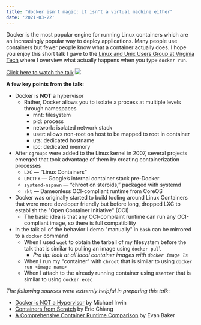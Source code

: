 ```yaml
---
title: "docker isn't magic: it isn't a virtual machine either"
date: '2021-03-22'
---
```


Docker is the most popular engine for running Linux containers which are an increasingly popular way to deploy applications. Many people use containers but fewer people know what a container actually does. I hope you enjoy this short talk I gave to the [Linux and Unix Users Group at Virginia Tech](https://vtluug.org) where I overview what actually happens when you type `docker run`.

[Click here to watch the talk](https://www.youtube.com/watch?v=a6Hb8mWKLZY)
[![](https://img.youtube.com/vi/a6Hb8mWKLZY/0.jpg)](https://www.youtube.com/watch?v=a6Hb8mWKLZY)

**A few key points from the talk:**

- Docker is **NOT** a hypervisor
    - Rather, Docker allows you to isolate a process at multiple levels through namespaces
        - mnt: filesystem
        - pid: process
        - network: isolated network stack
        - user: allows non-root on host to be mapped to root in container
        - uts: dedicated hostname
        - ipc: dedicated memory
- After `cgroups` were added to the Linux kernel in 2007, several projects emerged that took advantage of them by creating containerization processes
    - `LXC` — “Linux Containers”
    - `LMCTFY` — Google’s internal container stack pre-Docker
    - `systemd-nspawn` — “chroot on steroids,” packaged with systemd
    - `rkt` — Dameonless OCI-compliant runtime from CoreOS
- Docker was originally started to build tooling around Linux Containers that were more developer friendly but before long, dropped LXC to establish the "Open Container Initiative" (OCI)
    - The basic idea is that any OCI-complaint runtime can run any OCI-compliant image, so there is full compatibility
- In the talk all of the behavior I demo "manually" in `bash` can be mirrored to a `docker` command
    - When I used `wget` to obtain the tarball of my filesystem before the talk that is similar to pulling an image using `docker pull`
         - *Pro tip: look at all local container images with `docker image ls`*
    - When I run my "container" with `chroot` that is similar to using `docker run <image name>`
    - When I attach to the already running container using `nsenter` that is similar to using `docker exec`


*The following sources were extremly helpful in preparing this talk*:
- [Docker is NOT a Hypervisor](https://blog.mikesir87.io/2017/05/docker-is-not-a-hypervisor/) by Michael Irwin
- [Containers from Scratch](https://ericchiang.github.io/post/containers-from-scratch/) by Eric Chiang
- [A Comprehensive Container Runtime Comparison](https://www.capitalone.com/tech/cloud/container-runtime/) by Evan Baker
